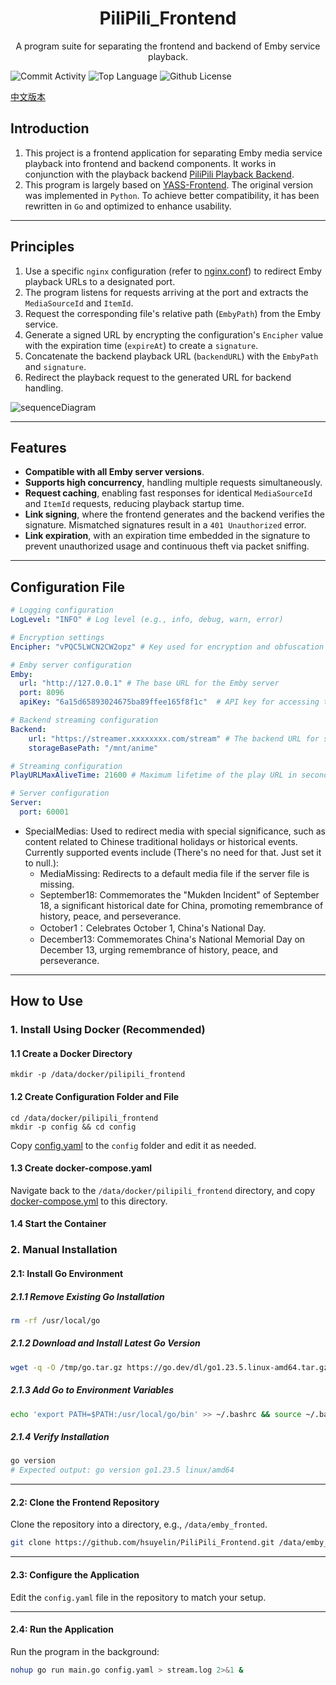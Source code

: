 <h1 align="center">PiliPili_Frontend</h1>
<p align="center">A program suite for separating the frontend and backend of Emby service playback.</p>

![Commit Activity](https://img.shields.io/github/commit-activity/m/hsuyelin/PiliPili_Frontend/main) ![Top Language](https://img.shields.io/github/languages/top/hsuyelin/PiliPili_Frontend) ![Github License](https://img.shields.io/github/license/hsuyelin/PiliPili_Frontend)


[中文版本](https://github.com/hsuyelin/PiliPili_Frontend/blob/main/README_CN.md)

## Introduction

1. This project is a frontend application for separating Emby media service playback into frontend and backend components. It works in conjunction with the playback backend [PiliPili Playback Backend](https://github.com/hsuyelin/PiliPili_Backend).
2. This program is largely based on [YASS-Frontend](https://github.com/FacMata/YASS-Fronted). The original version was implemented in `Python`. To achieve better compatibility, it has been rewritten in `Go` and optimized to enhance usability.

------

## Principles

1. Use a specific `nginx` configuration (refer to [nginx.conf](https://github.com/hsuyelin/PiliPili_Frontend/blob/main/nginx/nginx.conf)) to redirect Emby playback URLs to a designated port.
2. The program listens for requests arriving at the port and extracts the `MediaSourceId` and `ItemId`.
3. Request the corresponding file's relative path (`EmbyPath`) from the Emby service.
4. Generate a signed URL by encrypting the configuration's `Encipher` value with the expiration time (`expireAt`) to create a `signature`.
5. Concatenate the backend playback URL (`backendURL`) with the `EmbyPath` and `signature`.
6. Redirect the playback request to the generated URL for backend handling.

![sequenceDiagram](https://github.com/hsuyelin/PiliPili_Frontend/blob/main/img/sequenceDiagram.png)

------

## Features

- **Compatible with all Emby server versions**.
- **Supports high concurrency**, handling multiple requests simultaneously.
- **Request caching**, enabling fast responses for identical `MediaSourceId` and `ItemId` requests, reducing playback startup time.
- **Link signing**, where the frontend generates and the backend verifies the signature. Mismatched signatures result in a `401 Unauthorized` error.
- **Link expiration**, with an expiration time embedded in the signature to prevent unauthorized usage and continuous theft via packet sniffing.

------

## Configuration File

```yaml
# Logging configuration
LogLevel: "INFO" # Log level (e.g., info, debug, warn, error)

# Encryption settings
Encipher: "vPQC5LWCN2CW2opz" # Key used for encryption and obfuscation

# Emby server configuration
Emby:
  url: "http://127.0.0.1" # The base URL for the Emby server
  port: 8096
  apiKey: "6a15d65893024675ba89ffee165f8f1c"  # API key for accessing the Emby server

# Backend streaming configuration
Backend:
    url: "https://streamer.xxxxxxxx.com/stream" # The backend URL for streaming service
    storageBasePath: "/mnt/anime"

# Streaming configuration
PlayURLMaxAliveTime: 21600 # Maximum lifetime of the play URL in seconds (e.g., 6 hours)

# Server configuration
Server:
  port: 60001
```

* SpecialMedias: Used to redirect media with special significance, such as content related to Chinese traditional holidays or historical events. Currently supported events include (There's no need for that. Just set it to null.):
	* MediaMissing: Redirects to a default media file if the server file is missing.
	* September18: Commemorates the "Mukden Incident" of September 18, a significant historical date for China, promoting remembrance of history, peace, and perseverance.
	* October1：Celebrates October 1, China's National Day.
	* December13: Commemorates China's National Memorial Day on December 13, urging remembrance of history, peace, and perseverance.

------

## How to Use

### 1. Install Using Docker (Recommended)

#### 1.1 Create a Docker Directory

```shell
mkdir -p /data/docker/pilipili_frontend
```

#### 1.2 Create Configuration Folder and File

```shell
cd /data/docker/pilipili_frontend
mkdir -p config && cd config
```

Copy [config.yaml](https://github.com/hsuyelin/PiliPili_Frontend/blob/main/config.yaml) to the `config` folder and edit it as needed.

#### 1.3 Create docker-compose.yaml

Navigate back to the `/data/docker/pilipili_frontend` directory, and copy [docker-compose.yml](https://github.com/hsuyelin/PiliPili_Frontend/blob/main/docker/docker-compose.yml) to this directory.

#### 1.4 Start the Container

### 2. Manual Installation

#### 2.1: Install Go Environment

##### 2.1.1 Remove Existing Go Installation

```bash
rm -rf /usr/local/go
```

##### 2.1.2 Download and Install Latest Go Version

```bash
wget -q -O /tmp/go.tar.gz https://go.dev/dl/go1.23.5.linux-amd64.tar.gz && tar -C /usr/local -xzf /tmp/go.tar.gz && rm /tmp/go.tar.gz
```

##### 2.1.3 Add Go to Environment Variables

```bash
echo 'export PATH=$PATH:/usr/local/go/bin' >> ~/.bashrc && source ~/.bashrc
```

##### 2.1.4 Verify Installation

```bash
go version
# Expected output: go version go1.23.5 linux/amd64
```

------

#### 2.2: Clone the Frontend Repository

Clone the repository into a directory, e.g., `/data/emby_fronted`.

```bash
git clone https://github.com/hsuyelin/PiliPili_Frontend.git /data/emby_fronted
```

------

#### 2.3: Configure the Application

Edit the `config.yaml` file in the repository to match your setup.

------

#### 2.4: Run the Application

Run the program in the background:

```bash
nohup go run main.go config.yaml > stream.log 2>&1 &
```
